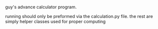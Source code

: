 guy's advance calculator program.

running should only be preformed via the calculation.py file. the rest are simply helper classes used for proper computing
